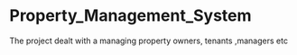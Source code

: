 # Property_Management_System
The project dealt with a managing property owners, tenants ,managers etc
